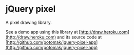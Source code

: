# jQuery pixel

A pixel drawing library.

See a demo app using this library at [http://draw.heroku.com](http://draw.heroku.com) and its source code at [http://github.com/potomak/jquery-pixel-app](http://github.com/potomak/jquery-pixel-app)